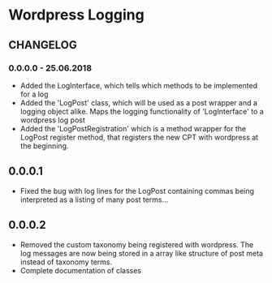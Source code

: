 # Wordpress Logging

## CHANGELOG

### 0.0.0.0 - 25.06.2018

- Added the LogInterface, which tells which methods to be implemented for a log
- Added the 'LogPost' class, which will be used as a post wrapper and a logging object alike.
Maps the logging functionality of 'LogInterface' to a wordpress log post
- Added the 'LogPostRegistration' which is a method wrapper for the LogPost register method, 
that registers the new CPT with wordpress at the beginning.

## 0.0.0.1 

- Fixed the bug with log lines for the LogPost containing commas being interpreted as a listing 
of many post terms...

## 0.0.0.2 

- Removed the custom taxonomy being registered with wordpress. The log messages are now being stored in a 
array like structure of post meta instead of taxonomy terms.
- Complete documentation of classes

